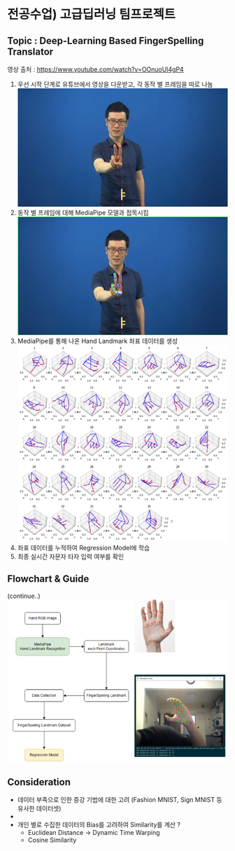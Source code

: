# 전공수업) 고급딥러닝 팀프로젝트

## Topic : Deep-Learning Based FingerSpelling Translator

영상 출처 : https://www.youtube.com/watch?v=OOnuoUl4gP4
  1. 우선 시작 단계로 유튜브에서 영상을 다운받고, 각 동작 별 프레임을 따로 나눔
    ![Alt text](dataset/korean/samples/vowels/2.png)
  2. 동작 별 프레임에 대해 MediaPipe 모델과 접목시킴
    ![Alt text](dataset/korean/vowels_processed/2.png)
  3. MediaPipe를 통해 나온 Hand Landmark 좌표 데이터를 생성
    ![Alt text](output.png)
  4. 좌표 데이터를 누적하여 Regression Model에 학습
  5. 최종 실시간 자문자 타자 입력 여부를 확인

## Flowchart & Guide
(continue..)
![Alt text](image.png)

## Consideration

- 데이터 부족으로 인한 증강 기법에 대한 고려 (Fashion MNIST, Sign MNIST 등 유사한 데이터셋)
- 
- 개인 별로 수집한 데이터의 Bias를 고려하여 Similarity를 계산 ?
  - Euclidean Distance ->  Dynamic Time Warping
  - Cosine Similarity

